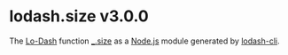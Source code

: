 # lodash.size v3.0.0

The [Lo-Dash](https://lodash.com/) function [_.size](http://lodash.com/docs#size) as a [Node.js](http://nodejs.org/) module generated by [lodash-cli](https://www.npmjs.com/package/lodash-cli).
